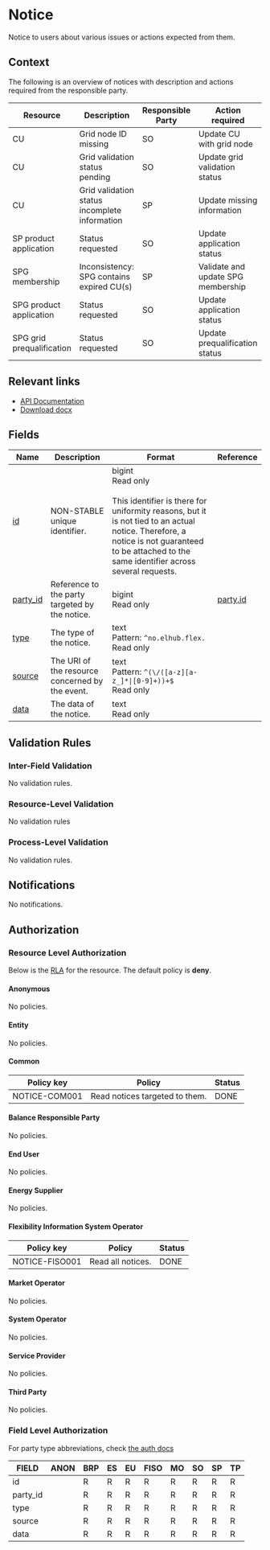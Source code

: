 # Notice

Notice to users about various issues or actions expected from them.

## Context

The following is an overview of notices with description and actions required
from the responsible party.

| Resource                  | Description                                   | Responsible Party | Action required                    |
|---------------------------|-----------------------------------------------|-------------------|------------------------------------|
| CU                        | Grid node ID missing                          | SO                | Update CU with grid node           |
| CU                        | Grid validation status pending                | SO                | Update grid validation status      |
| CU                        | Grid validation status incomplete information | SP                | Update missing information         |
| SP product application    | Status requested                              | SO                | Update application status          |
| SPG membership            | Inconsistency: SPG contains expired CU(s)     | SP                | Validate and update SPG membership |
| SPG product application   | Status requested                              | SO                | Update application status          |
| SPG grid prequalification | Status requested                              | SO                | Update prequalification status     |

## Relevant links

* [API Documentation](/api/v0/#/operations/list_notice)
* [Download docx](/docs/download/notice.docx)

## Fields

| Name                                                         | Description                                     | Format                                                                                                                                                                                                                      | Reference                     |
|--------------------------------------------------------------|-------------------------------------------------|-----------------------------------------------------------------------------------------------------------------------------------------------------------------------------------------------------------------------------|-------------------------------|
| <a name="field-id" href="#field-id">id</a>                   | NON-STABLE unique identifier.                   | bigint<br/>Read only<br/><br/>This identifier is there for uniformity reasons, but it is not tied to an actual notice. Therefore, a notice is not guaranteed to be attached to the same identifier across several requests. |                               |
| <a name="field-party_id" href="#field-party_id">party_id</a> | Reference to the party targeted by the notice.  | bigint<br/>Read only                                                                                                                                                                                                        | [party.id](party.md#field-id) |
| <a name="field-type" href="#field-type">type</a>             | The type of the notice.                         | text<br/>Pattern: `^no.elhub.flex.`<br/>Read only                                                                                                                                                                           |                               |
| <a name="field-source" href="#field-source">source</a>       | The URI of the resource concerned by the event. | text<br/>Pattern: `^(\/([a-z][a-z_]*\|[0-9]+))+$`<br/>Read only                                                                                                                                                             |                               |
| <a name="field-data" href="#field-data">data</a>             | The data of the notice.                         | text<br/>Read only                                                                                                                                                                                                          |                               |

## Validation Rules

### Inter-Field Validation

No validation rules.

### Resource-Level Validation

No validation rules

### Process-Level Validation

No validation rules.

## Notifications

No notifications.

## Authorization

### Resource Level Authorization

Below is the [RLA](../auth.md#resource-level-authorization-rla) for the
resource. The default policy is **deny**.

#### Anonymous

No policies.

#### Entity

No policies.

#### Common

| Policy key    | Policy                         | Status |
|---------------|--------------------------------|--------|
| NOTICE-COM001 | Read notices targeted to them. | DONE   |

#### Balance Responsible Party

No policies.

#### End User

No policies.

#### Energy Supplier

No policies.

#### Flexibility Information System Operator

| Policy key     | Policy            | Status |
|----------------|-------------------|--------|
| NOTICE-FISO001 | Read all notices. | DONE   |

#### Market Operator

No policies.

#### System Operator

No policies.

#### Service Provider

No policies.

#### Third Party

No policies.

### Field Level Authorization

For party type abbreviations, check [the auth docs](../auth.md#party)

| FIELD    | ANON | BRP | ES | EU | FISO | MO | SO | SP | TP |
|----------|------|-----|----|----|------|----|----|----|----|
| id       |      | R   | R  | R  | R    | R  | R  | R  | R  |
| party_id |      | R   | R  | R  | R    | R  | R  | R  | R  |
| type     |      | R   | R  | R  | R    | R  | R  | R  | R  |
| source   |      | R   | R  | R  | R    | R  | R  | R  | R  |
| data     |      | R   | R  | R  | R    | R  | R  | R  | R  |
